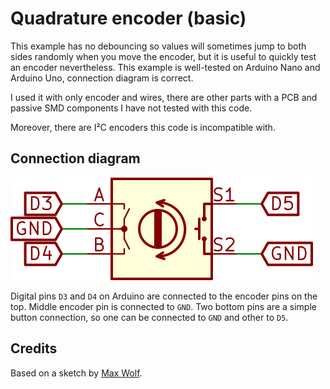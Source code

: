 # Quadrature encoder (basic)

This example has no debouncing so values will sometimes jump to both sides randomly when you move the encoder, but it is useful to quickly test an encoder nevertheless. This example is well-tested on Arduino Nano and Arduino Uno, connection diagram is correct.

I used it with only encoder and wires, there are other parts with a PCB and passive SMD components I have not tested with this code.

Moreover, there are I²C encoders this code is incompatible with.

## Connection diagram

[![Connection diagram](/Arduino/quadrature_encoder_basic/img/kicad_sketch.png?raw=true)](/Arduino/quadrature_encoder_basic/img/kicad_sketch.svg)

Digital pins `D3` and `D4` on Arduino are connected to the encoder pins on the top. Middle encoder pin is connected to `GND`.
Two bottom pins are a simple button connection, so one can be connected to `GND` and other to `D5`.

## Credits
Based on a sketch by [Max Wolf](www.meso.net).
